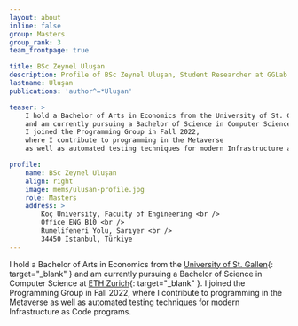 ```yaml
---
layout: about
inline: false
group: Masters
group_rank: 3
team_frontpage: true

title: BSc Zeynel Uluşan
description: Profile of BSc Zeynel Uluşan, Student Researcher at GGLab.
lastname: Uluşan
publications: 'author^=*Uluşan'

teaser: >
    I hold a Bachelor of Arts in Economics from the University of St. Gallen
    and am currently pursuing a Bachelor of Science in Computer Science at ETH Zurich.
    I joined the Programming Group in Fall 2022,
    where I contribute to programming in the Metaverse
    as well as automated testing techniques for modern Infrastructure as Code programs.

profile:
    name: BSc Zeynel Uluşan
    align: right
    image: mems/ulusan-profile.jpg
    role: Masters
    address: >
        Koç University, Faculty of Engineering <br />
        Office ENG B10 <br />
        Rumelifeneri Yolu, Sarıyer <br />
        34450 İstanbul, Türkiye
---
```


I hold a Bachelor of Arts in Economics from the [University of St. Gallen](https://www.unisg.ch/){: target="_blank" }
and am currently pursuing a Bachelor of Science in Computer Science at [ETH Zurich](https://ethz.ch/){: target="_blank" }.
I joined the Programming Group in Fall 2022,
where I contribute to programming in the Metaverse
as well as automated testing techniques for modern Infrastructure as Code programs.
